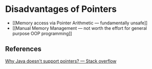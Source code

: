 # Disadvantages of Pointers

- [[Memory access via Pointer Arithmetic — fundamentally unsafe]]
- [[Manual Memory Management — not worth the effort for general purpose OOP programming]]

## References

[Why Java doesn't support pointers? — Stack overflow](https://stackoverflow.com/questions/9595636/why-java-doesnt-support-pointers)
